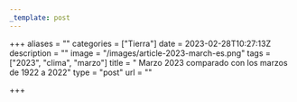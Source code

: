 ```yaml
---
_template: post
---
```


+++
aliases = ""
categories = ["Tierra"]
date = 2023-02-28T10:27:13Z
description = ""
image = "/images/article-2023-march-es.png"
tags = ["2023", "clima", "marzo"]
title = " Marzo 2023 comparado con los marzos de 1922 a 2022"
type = "post"
url = ""

+++

